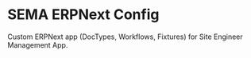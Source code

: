 # SEMA ERPNext Config
Custom ERPNext app (DocTypes, Workflows, Fixtures) for Site Engineer Management App.
